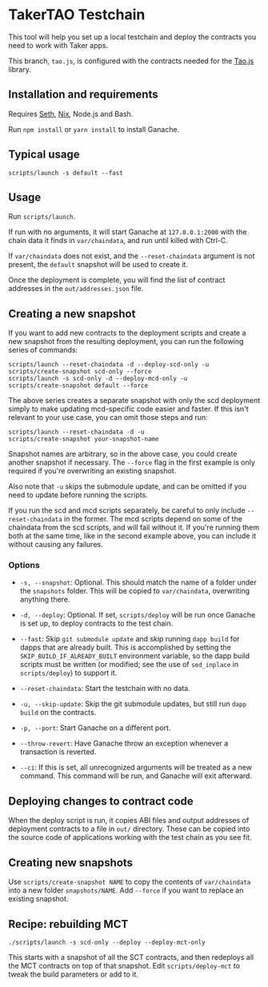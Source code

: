 # TakerTAO Testchain

This tool will help you set up a local testchain and deploy the contracts you need to work with Taker apps.

This branch, `tao.js`, is configured with the contracts needed for the [Tao.js](https://github.com/cleancoindev/tao.js) library.

## Installation and requirements

Requires [Seth](https://dapp.tools/seth/), [Nix](https://github.com/NixOS/nix), Node.js and Bash.

Run `npm install` or `yarn install` to install Ganache.

## Typical usage

```
scripts/launch -s default --fast
```

## Usage

Run `scripts/launch`.

If run with no arguments, it will start Ganache at `127.0.0.1:2000` with the chain data it finds in `var/chaindata`, and run until killed with Ctrl-C.

If `var/chaindata` does not exist, and the `--reset-chaindata` argument is not present, the `default` snapshot will be used to create it.

Once the deployment is complete, you will find the list of contract addresses in the `out/addresses.json` file.

## Creating a new snapshot

If you want to add new contracts to the deployment scripts and create a new snapshot from the resulting deployment, you can run the following series of commands:

```
scripts/launch --reset-chaindata -d --deploy-scd-only -u
scripts/create-snapshot scd-only --force
scripts/launch -s scd-only -d --deploy-mcd-only -u
scripts/create-snapshot default --force
```

The above series creates a separate snapshot with only the scd deployment simply to make updating mcd-specific code easier and faster. If this isn't relevant to your use case, you can omit those steps and run:

```
scripts/launch --reset-chaindata -d -u
scripts/create-snapshot your-snapshot-name
```

Snapshot names are arbitrary, so in the above case, you could create another snapshot if necessary. The `--force` flag in the first example is only required if you're overwriting an existing snapshot.

Also note that `-u` skips the submodule update, and can be omitted if you need to update before running the scripts.

If you run the scd and mcd scripts separately, be careful to only include `--reset-chaindata` in the former. The mcd scripts depend on some of the chaindata from the scd scripts, and will fail without it. If you're running them both at the same time, like in the second example above, you can include it without causing any failures.

### Options

* `-s, --snapshot`: Optional. This should match the name of a folder under the `snapshots` folder. This will be copied to `var/chaindata`, overwriting anything there.

* `-d, --deploy`: Optional. If set, `scripts/deploy` will be run once Ganache is set up, to deploy contracts to the test chain.

* `--fast`: Skip `git submodule update` and skip running `dapp build` for dapps that are already built. This is accomplished by setting the `SKIP_BUILD_IF_ALREADY_BUILT` environment variable, so the dapp build scripts must be written (or modified; see the use of `sed_inplace` in `scripts/deploy`) to support it.

* `--reset-chaindata`: Start the testchain with no data.

* `-u, --skip-update`: Skip the git submodule updates, but still run `dapp build` on the contracts.

* `-p, --port`: Start Ganache on a different port.

* `--throw-revert`: Have Ganache throw an exception whenever a transaction is reverted.

* `--ci`: If this is set, all unrecognized arguments will be treated as a new command. This command will be run, and Ganache will exit afterward.

## Deploying changes to contract code

When the deploy script is run, it copies ABI files and output addresses of deployment contracts to a file in `out/` directory. These can be copied into the source code of applications working with the test chain as you see fit.

## Creating new snapshots

Use `scripts/create-snapshot NAME` to copy the contents of `var/chaindata` into a new folder `snapshots/NAME`. Add `--force` if you want to replace an existing snapshot.

## Recipe: rebuilding MCT

```
./scripts/launch -s scd-only --deploy --deploy-mct-only
```

This starts with a snapshot of all the SCT contracts, and then redeploys all the MCT contracts on top of that snapshot. Edit `scripts/deploy-mct` to tweak the build parameters or add to it.
